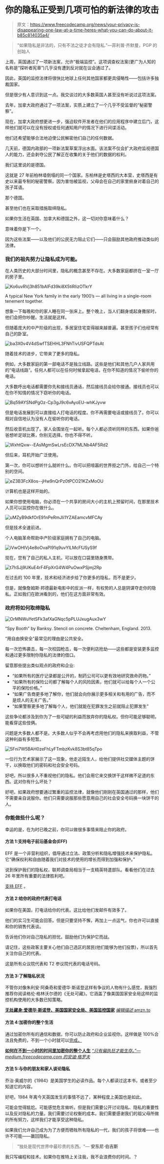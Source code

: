 # 你的隐私正受到几项可怕的新法律的攻击

> 原文：<https://www.freecodecamp.org/news/your-privacy-is-disappearing-one-law-at-a-time-heres-what-you-can-do-about-it-b85c814035a4/>

> "如果隐私是非法的，只有不法之徒才会有隐私."—菲利普·齐默曼，PGP 的创始人

上周，英国通过了一项新法案，允许“极端监控”。这项调查权法案(更广为人知的名称是“探听者宪章”)几乎没有遭到反对就在议会通过了。

因此，英国的监控法律将很快比地球上任何其他国家都更具侵略性——包括许多独裁国家。

但是很少有人意识到这一点。我交谈过的大多数英国人甚至没有听说过这项法案。

去年，加拿大政府通过了一项法案，实质上建立了一个几乎不受监督的“秘密警察”。

现在，加拿大政府想更进一步，强迫软件开发者在他们的应用程序中建立后门，这样他们就可以在没有授权或任何通知用户的情况下进行间谍活动。

他们还希望能够合法地迫使公民解密他们自己的任何数据。

几天前，德国内政部的一项新法案草案浮出水面。该法案不仅会扩大政府监视德国人的能力，还会剥夺公民了解正在收集的关于他们的数据的权利。

我们这里说的是德国。

这就是 27 年前柏林墙倒塌的同一个国家。东柏林是史塔西的大本营，史塔西是有史以来最专制的秘密警察。因为害怕被监视，父母会在自己的家里俯身对着自己的孩子耳语。

那个德国。

甚至他们也在采取措施取缔隐私。

如果你生活在英国、加拿大和德国之外，这一切对你意味着什么？

意味着你是下一个。

因为这些法案——以及他们的公民无力阻止它们——只会鼓励其他政府推动类似的法律。

### 我们的祖先努力让隐私成为可能。

在人类历史的大部分时间里，隐私的概念甚至不存在。大多数家庭都挤在一室一厅的房子里。

![Ko6uvRVj3h851bAlFd39ki8X5tiRIizOTkrY](img/6df8486a4b48c1a508c1cc53280800c9.png)

A typical New York family in the early 1900’s — all living in a single-room tenement together.

想象一下每晚和你的家人睡在同一张床上。整个晚上，当人们翻身或起身撒尿时，他们会把你吵醒。生活就是这样。

但随着庞大的中产阶级的出现，多居室住宅变得越来越普遍。甚至孩子们也经常有自己的卧室。

![ba3X0v4V4dSwfTSEHHL3FNhTivUSFQPTdsAt](img/11da4955ee9f8675a5023dc6875a298f.png)

随着技术的进步，它带来了更多的隐私。

例如，大多数家庭的第一部电话不是独立线路。这些是他们和其他几户人家共用的“电话线路”。任何人都可以在任何时候拿起电话，在你不知道的情况下偷听你的电话。

大多数呼出电话都需要你先和接线员通话，然后接线员会给你接通。接线员也可以在你不知情的情况下窃听你的电话。

![Bq59AYSNdPgOz-Cp3gJ9c6vAyoEU-whKJyvw](img/1c8f104f721d39ee11d5602acc3ea4f7.png)

但是电话发展到可以直接给人打电话的程度。你不再需要电话或接线员了。你可以相对自信地认为没有人在偷听你的电话。

然后收音机出现了。家人会围坐在一起听。每个人都必须听同样的东西。如果你爸爸想听足球比赛，你别无选择。你也不得不听。

![WxhtQxw--EAsMgmSwLrsEcDX7MLNb4AF5Rd2](img/78f940250bbab348c74a46e3a73e34ce.png)

但后来，耳机开始广泛使用。

第一次，你可以想听什么就听什么。你可以把喧嚣的世界拒之门外，给自己一个特别的空间。

![eZ3B3FcX8os--jHw9nQrPz0tPCO21KZxMoOU](img/a58f376c8d3d3341d09e8b348537aed8.png)

计算机也是这样开始的。

如果你想使用电脑，你必须在一个共享的房间大小的主机上预留时间，在那里技术人员可以监控你在做什么。

![uMZyB9dkfOrE91nPeRmJIi1YZAEamcvMFCAy](img/92c8909915018b93f60475800f745e62.png)

但是技术全速前进。

个人电脑革命帮助中产阶级家庭拥有了自己的电脑。

![iVwOHIVj4e8oOvaPl91q9uvYlLMcFfJSyS9f](img/5639e3531047d87b30e4136c549fe90b.png)

现在，您有了自己的私人主机，可以放在口袋里随身携带。

![t7hSJj9UKuE4rF4FpXrG4W4PuOwxPSjmj2Rp](img/d1a47cb331783d390b71f536d20b4723.png)

在过去的 100 年里，技术和经济进步给了你更多的隐私，而不是更少。

但是，就像詹姆斯·邦德最新电影中的反派一样，有权势的人总是阴谋夺走你的隐私。正如我们在欧洲看到的，他们在这方面非常有效。

### 政府将如何取缔隐私

![OrMNWuYetSFk3afXaGNqc5pPLUJxugAux3wY](img/fcc19596fb1e8ef748d1ba2c190ce2c7.png)

“Spy Booth” by Banksy. Stencil on concrete. Cheltenham, England. 2013.

“用自由换安全”最常见的理由是公共安全。

每一次恐怖袭击，每一次校园枪击，每一次便利店抢劫——这些都是安装更多监控和通过更多限制你隐私的法律的借口。

留意那些提出类似观点的政府和企业:

*   “如果所有的医疗记录都是公开的，制药公司可以更有效地研究救命药物。”
*   “如果所有的保险公司都了解每个人的风险因素，他们就可以给每个人一个公平的保险价格。”
*   “如果广告商更多地了解你，他们就会向你展示更多相关和有用的广告，而不是烦人的无关广告。”
*   “如果警察更多地了解每个人，他们就能在犯罪发生之前就阻止犯罪发生”

这些争论都涉及到你为了一些可疑的利益而放弃你的隐私权。但你可能足够聪明，能看穿这些伎俩。

问题是大多数人都不是。大多数人似乎不会再考虑用他们的隐私来换取利益，不管这种利益有多短暂。

![5Fni7W5BAH0zeFhLyFTmbzKvk8S3bt85qTpo](img/ee9ca5ac5f23905cd242f9b4321fac45.png)

一位行为艺术家展示了这一现象，他走近陌生人，给他们提供社交媒体主题的饼干，以换取他们的密码和社会安全号码。

好吧，所以很多人不重视他们的隐私。他们会用它来交换饼干这样微不足道的东西。这对你有什么坏处？

好吧，如果政府想要通过繁重的监控法律，就像他们刚刚在英国通过的那样，他们不需要亲自说服你。他们只需要说服那些愿意用自己的社会安全号码换一块饼干的人。

### 你能做些什么呢？

幸运的是，在为时已晚之前，你可以做很多事情来阻止你的政府。

#### 方法 1:支持电子前沿基金会(EFF)

EFF 是一个非营利组织，倡导通过立法、政策分析和隐私增强技术来保护隐私。它“确保权利和自由随着我们对技术的使用的增长而得到加强和保护。”

说到保护我们的隐私权，联邦调查局相当于一支精英特遣部队。看看他们在过去 26 年里所有重要的法律胜利吧。

[支持 EFF](https://supporters.eff.org/donate/) 。

#### 方法 2:给你的政府代表打电话

如果你在美国，打电话给你的代表。这比给他们发邮件有效多了。

他们的实习生可能会回答。但是只要坚持不懈，再加上一点运气，你也许可以直接和你的销售代表谈。

告诉他们你对自己隐私的担忧。鼓励他们为保护它而战。

请记住，这些政客主要关心他们自己选区的居民(他们能够为他们投票)，所以首先关注你自己的代表。

这是所有众议院代表和 T2 参议院代表的电话号码。

#### 方法 3:了解隐私状况

不管你对像朱利安·阿桑奇和爱德华·斯诺登这样有争议的人物有什么感觉，我强烈推荐你阅读格伦·格林沃尔德的《无处可藏》。它涵盖了像美国国家安全局这样的监控机构使用的大多数已知策略。

[**无处藏身:爱德华·斯诺登、美国国家安全局、美国监控国家**](http://amzn.to/2fNcACb)
[*编辑描述* amzn.to](http://amzn.to/2fNcACb)

#### 方法 4:加密你的整个生活

通过加密你所有的通信和数据，你可以防止政府和企业监视你。这样做是 100%合法且免费的，不到一个小时就可以[完成。](https://medium.freecodecamp.com/tor-signal-and-beyond-a-law-abiding-citizens-guide-to-privacy-1a593f2104c3)

[**如何在不到一小时的时间里加密你的整个人生**](https://medium.freecodecamp.com/tor-signal-and-beyond-a-law-abiding-citizens-guide-to-privacy-1a593f2104c3)
[*“只有偏执狂才能生存。”—medium.freecodecamp.com 的安迪·格罗夫*](https://medium.freecodecamp.com/tor-signal-and-beyond-a-law-abiding-citizens-guide-to-privacy-1a593f2104c3)

#### 方法 5:与你的朋友和家人谈论隐私

乔治·奥威尔的《1984》是美国学生的必读作品。每个人都读过这本书，或者至少知道它的内容。

好吧，1984 年离今天英国发生的事情不远了，某种程度上美国也是如此。

可能会觉得尴尬。可能感觉危言耸听。但是我们需要公开讨论隐私、隐私的重要性以及反对隐私的力量。我们需要讨论权衡的成本。我们需要感谢我们的祖父母所做的所有努力，这样我们才能享受这种隐私。

如果我们允许自己成为为了方便而牺牲所有隐私的一代，我们的孩子将很难——也许不可能——赢回隐私。

> "独处是现代世界中最珍贵的东西。"― **安东尼·伯吉斯**

我只写编程和技术。如果你在推特上关注我，我不会浪费你的时间。？